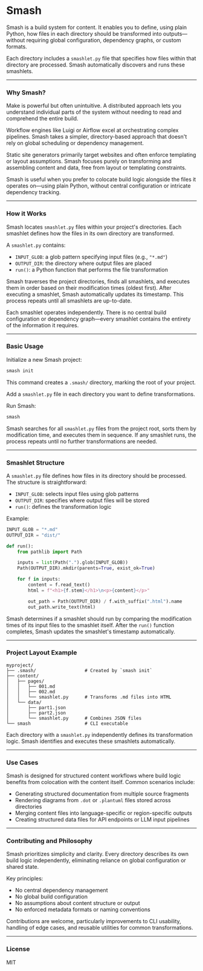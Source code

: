 # Smash

Smash is a build system for content. It enables you to define, using plain Python, how files in each directory should be transformed into outputs—without requiring global configuration, dependency graphs, or custom formats.

Each directory includes a `smashlet.py` file that specifies how files within that directory are processed. Smash automatically discovers and runs these smashlets.

---

### Why Smash?

Make is powerful but often unintuitive. A distributed approach lets you understand individual parts of the system without needing to read and comprehend the entire build.

Workflow engines like Luigi or Airflow excel at orchestrating complex pipelines. Smash takes a simpler, directory-based approach that doesn't rely on global scheduling or dependency management.

Static site generators primarily target websites and often enforce templating or layout assumptions. Smash focuses purely on transforming and assembling content and data, free from layout or templating constraints.

Smash is useful when you prefer to colocate build logic alongside the files it operates on—using plain Python, without central configuration or intricate dependency tracking.

---

### How it Works

Smash locates `smashlet.py` files within your project's directories. Each smashlet defines how the files in its own directory are transformed.

A `smashlet.py` contains:

- `INPUT_GLOB`: a glob pattern specifying input files (e.g., `"*.md"`)
- `OUTPUT_DIR`: the directory where output files are placed
- `run()`: a Python function that performs the file transformation

Smash traverses the project directories, finds all smashlets, and executes them in order based on their modification times (oldest first). After executing a smashlet, Smash automatically updates its timestamp. This process repeats until all smashlets are up-to-date.

Each smashlet operates independently. There is no central build configuration or dependency graph—every smashlet contains the entirety of the information it requires.

---

### Basic Usage

Initialize a new Smash project:

```bash
smash init
```

This command creates a `.smash/` directory, marking the root of your project.

Add a `smashlet.py` file in each directory you want to define transformations.

Run Smash:

```bash
smash
```

Smash searches for all `smashlet.py` files from the project root, sorts them by modification time, and executes them in sequence. If any smashlet runs, the process repeats until no further transformations are needed.

---

### Smashlet Structure

A `smashlet.py` file defines how files in its directory should be processed. The structure is straightforward:

- `INPUT_GLOB`: selects input files using glob patterns
- `OUTPUT_DIR`: specifies where output files will be stored
- `run()`: defines the transformation logic

Example:

```python
INPUT_GLOB = "*.md"
OUTPUT_DIR = "dist/"

def run():
    from pathlib import Path

    inputs = list(Path(".").glob(INPUT_GLOB))
    Path(OUTPUT_DIR).mkdir(parents=True, exist_ok=True)

    for f in inputs:
        content = f.read_text()
        html = f"<h1>{f.stem}</h1>\n<p>{content}</p>"

        out_path = Path(OUTPUT_DIR) / f.with_suffix(".html").name
        out_path.write_text(html)
```

Smash determines if a smashlet should run by comparing the modification times of its input files to the smashlet itself. After the `run()` function completes, Smash updates the smashlet's timestamp automatically.

---

### Project Layout Example

```
myproject/
├── .smash/                  # Created by `smash init`
├── content/
│   ├── pages/
│   │   ├── 001.md
│   │   ├── 002.md
│   │   └── smashlet.py      # Transforms .md files into HTML
│   └── data/
│       ├── part1.json
│       ├── part2.json
│       └── smashlet.py      # Combines JSON files
└── smash                    # CLI executable
```

Each directory with a `smashlet.py` independently defines its transformation logic. Smash identifies and executes these smashlets automatically.

---

### Use Cases

Smash is designed for structured content workflows where build logic benefits from colocation with the content itself. Common scenarios include:

- Generating structured documentation from multiple source fragments
- Rendering diagrams from `.dot` or `.plantuml` files stored across directories
- Merging content files into language-specific or region-specific outputs
- Creating structured data files for API endpoints or LLM input pipelines

---

### Contributing and Philosophy

Smash prioritizes simplicity and clarity. Every directory describes its own build logic independently, eliminating reliance on global configuration or shared state.

Key principles:

- No central dependency management
- No global build configuration
- No assumptions about content structure or output
- No enforced metadata formats or naming conventions

Contributions are welcome, particularly improvements to CLI usability, handling of edge cases, and reusable utilities for common transformations.

---

### License

MIT

